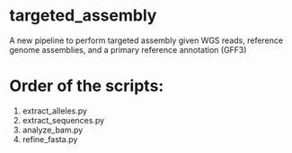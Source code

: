 # targeted_assembly
A new pipeline to perform targeted assembly given WGS reads, reference genome assemblies, and a primary reference annotation (GFF3)

# Order of the scripts:
1. extract_alleles.py
2. extract_sequences.py
3. analyze_bam.py
4. refine_fasta.py
